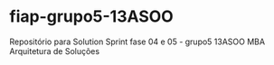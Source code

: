 # fiap-grupo5-13ASOO
Repositório para Solution Sprint fase 04 e 05 - grupo5 13ASOO MBA Arquitetura de Soluções 
